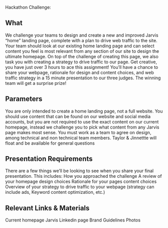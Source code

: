 Hackathon Challenge: 

## What
We challenge your teams to design and create a new and improved Jarvis “home” landing page, complete with a plan to drive web traffic to the site. Your team should look at our existing home landing page and can select content you feel is most relevant from any section of our site to design the ultimate homepage. 
On top of the challenge of creating this page, we also task you with creating a strategy to drive traffic to our page. Get creative, you have just over 3 hours to ace this assignment! You’ll have a chance to share your webpage, rationale for design and content choices, and web traffic strategy in a 15 minute presentation to our three judges. The winning team will get a surprise prize! 

## Parameters 
You are only intended to create a home landing page, not a full website. 
You should use content that can be found on our website and social media accounts, but you are not required to use the exact content on our current homepage, instead we challenge you to pick what content from any Jarvis page makes most sense.
You must work as a team to agree on design, among technical and non technical team members.
Taylor & Jinnettte will float and be available for general questions

## Presentation Requirements
There are a few things we’ll be looking to see when you share your final presentation. This includes:
How you approached the challenge
A review of your homepage design choices 
Rationale for your pages content choices 
Overview of your strategy to drive traffic to your webpage (strategy can include ads, Keyword content optimization, etc.)


## Relevant Links & Materials
Current homepage
Jarvis Linkedin page
Brand Guidelines
Photos


